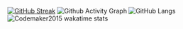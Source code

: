 

<!--
**adra3n/adra3n** is a ✨ _special_ ✨ repository because its `README.md` (this file) appears on your GitHub profile.

Here are some ideas to get you started:
### Hi there 👋
- 🔭 I’m currently working on ...
- 🌱 I’m currently learning ...
- 👯 I’m looking to collaborate on ...
- 🤔 I’m looking for help with ...
- 💬 Ask me about ...
- 📫 How to reach me: ...
- 😄 Pronouns: ...
- ⚡ Fun fact: ...
![GitHub Stats](https://github-readme-stats.vercel.app/api?username=adra3n&show_icons=true&theme=radical)
-->

[![GitHub Streak](https://github-readme-streak-stats.herokuapp.com?user=adra3n&theme=blueberry&date_format=M%20j%5B%2C%20Y%5D)](https://git.io/streak-stats)
![Github Activity Graph](https://activity-graph.herokuapp.com/graph?username=adra3n&theme=xcode)
![GitHub Langs](https://github-readme-stats.vercel.app/api/top-langs/?username=adra3n&layout=compact&theme=blue-green)
![Codemaker2015 wakatime stats](https://github-readme-stats.vercel.app/api/wakatime?username=adra3n&layout=compact&theme=blue-green)

